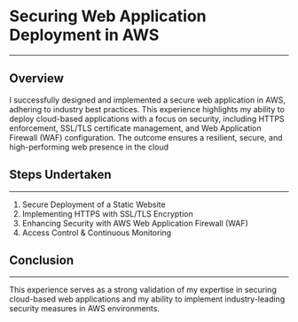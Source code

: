 #  Securing Web Application Deployment in AWS
---

## Overview
 
  I successfully designed and implemented a secure web 
application in AWS, adhering to industry best practices. This experience highlights 
my ability to deploy cloud-based applications with a focus on security, including 
HTTPS enforcement, SSL/TLS certificate management, and Web Application Firewall 
(WAF) configuration. The outcome ensures a resilient, secure, and high-performing 
web presence in the cloud

## Steps Undertaken
---

1. Secure Deployment of a Static Website
2.  Implementing HTTPS with SSL/TLS Encryption
3.  Enhancing Security with AWS Web Application Firewall (WAF)
4.  Access Control & Continuous Monitoring



 ## Conclusion
---

 This experience serves as a strong validation of my expertise in securing 
cloud-based web applications and my ability to implement industry-leading security 
measures in AWS environments.
